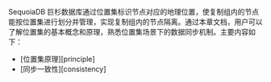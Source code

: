 
SequoiaDB 巨杉数据库通过位置集标识节点对应的地理位置，使复制组内的节点能按位置集进行划分并管理，实现复制组内的节点隔离。通过本章文档，用户可以了解位置集的基本概念和原理，熟悉位置集场景下的数据同步机制。主要内容如下：

- [位置集原理][principle]
- [同步一致性][consistency]

[^_^]:
    本文使用的所有引用及链接
[principle]:manual/Distributed_Engine/Architecture/Location/location_principle.md
[consistency]:manual/Distributed_Engine/Architecture/Location/consistency_strategy.md